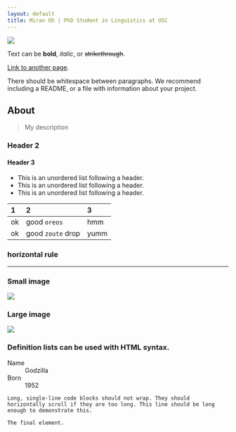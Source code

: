 ```yaml
---
layout: default
title: Miran Oh | PhD Student in Linguistics at USC
---
```


![](https://miranoh.github.com/blob/master/miran.jpeg)

Text can be **bold**, _italic_, or ~~strikethrough~~.

[Link to another page](another-page).

There should be whitespace between paragraphs. We recommend including a README, or a file with information about your project.

## [](#header-1)About

>
> My description
>

### [](#header-2)Header 2

#### [](#header-3)Header 3

*   This is an unordered list following a header.
*   This is an unordered list following a header.
*   This is an unordered list following a header.


|     1        | 	2          | 3 |
|:-------------|:------------------|:------|
| ok           | good `oreos`      | hmm   |
| ok           | good `zoute` drop | yumm  |

### horizontal rule

* * *

### Small image

![](https://assets-cdn.github.com/images/icons/emoji/octocat.png)

### Large image

![](https://guides.github.com/activities/hello-world/branching.png)


### Definition lists can be used with HTML syntax.

<dl>
<dt>Name</dt>
<dd>Godzilla</dd>
<dt>Born</dt>
<dd>1952</dd>
</dl>

```
Long, single-line code blocks should not wrap. They should horizontally scroll if they are too long. This line should be long enough to demonstrate this.
```

```
The final element.
```
